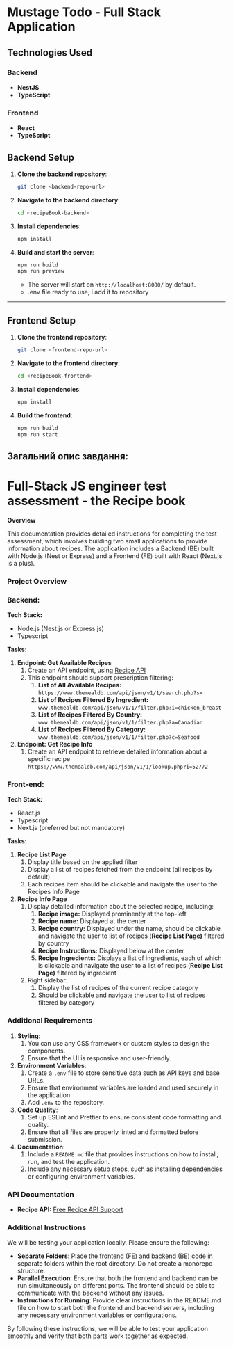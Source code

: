 # Mustage Todo - Full Stack Application

## Technologies Used

### Backend

- **NestJS**
- **TypeScript**

### Frontend

- **React**
- **TypeScript**

## Backend Setup

1. **Clone the backend repository**:

   ```bash
   git clone <backend-repo-url>
   ```

2. **Navigate to the backend directory**:

   ```bash
   cd <recipeBook-backend>
   ```

3. **Install dependencies**:

   ```bash
   npm install
   ```

4. **Build and start the server**:

   ```bash
   npm run build
   npm run preview
   ```

   - The server will start on `http://localhost:8080/` by default.
   - .env file ready to use, i add it to repository

---

## Frontend Setup

1. **Clone the frontend repository**:

   ```bash
   git clone <frontend-repo-url>
   ```

2. **Navigate to the frontend directory**:

   ```bash
   cd <recipeBook-frontend>
   ```

3. **Install dependencies**:

   ```bash
   npm install
   ```

4. **Build the frontend**:

   ```bash
   npm run build
   npm run start
   ```



## **Загальний опис завдання:**

# Full-Stack JS engineer test assessment - the **Recipe book**

**Overview**

This documentation provides detailed instructions for completing the test assessment, which involves building two small applications to provide information about recipes. The application includes a Backend (BE) built with Node.js (Nest or Express) and a Frontend (FE) built with React (Next.js is a plus).

### **Project Overview**

### **Backend:**

**Tech Stack:**

- Node.js (Nest.js or Express.js)
- Typescript

**Tasks:**

1. **Endpoint: Get Available Recipes**
    1. Create an API endpoint, using [Recipe API](https://www.themealdb.com/api.php)
    2. This endpoint should support prescription filtering:
        1. **List of All Available Recipes:** `https://www.themealdb.com/api/json/v1/1/search.php?s=`
        2. **List of Recipes Filtered By Ingredient:** `www.themealdb.com/api/json/v1/1/filter.php?i=chicken_breast`
        3. **List of Recipes Filtered By Country:** `www.themealdb.com/api/json/v1/1/filter.php?a=Canadian`
        4. **List of Recipes Filtered By Category:** `www.themealdb.com/api/json/v1/1/filter.php?c=Seafood`
2. **Endpoint: Get Recipe Info**
    1. Create an API endpoint to retrieve detailed information about a specific recipe `https://www.themealdb.com/api/json/v1/1/lookup.php?i=52772`

### **Front-end:**

**Tech Stack:**

- React.js
- Typescript
- Next.js (preferred but not mandatory)

**Tasks:**

1. **Recipe List Page**
    1. Display title based on the applied filter
    2. Display a list of recipes fetched from the endpoint (all  recipes by default)
    3. Each recipes item should be clickable and navigate the user to the Recipes Info Page
2. **Recipe Info Page**
    1. Display detailed information about the selected recipe, including:
        1. **Recipe image:** Displayed prominently at the top-left
        2. **Recipe name:** Displayed at the center
        3. **Recipe country:** Displayed under the name, should be clickable and navigate the user to list of recipes (**Recipe List Page)** filtered by country
        4. **Recipe Instructions:** Displayed below at the center
        5. **Recipe Ingredients:**  Displays a list of ingredients, each of which is clickable and navigate the user to a list of recipes (**Recipe List Page)** filtered by ingredient
    2. Right sidebar:
        1. Display the list of recipes of the current recipe category
        2. Should be clickable and navigate the user to list of recipes filtered by category

### Additional Requirements

1. **Styling**:
    1. You can use any CSS framework or custom styles to design the components.
    2. Ensure that the UI is responsive and user-friendly.
2. **Environment Variables**:
    1. Create a `.env` file to store sensitive data such as API keys and base URLs.
    2. Ensure that environment variables are loaded and used securely in the application.
    3. Add `.env` to the repository.
3. **Code Quality**:
    1. Set up ESLint and Prettier to ensure consistent code formatting and quality.
    2. Ensure that all files are properly linted and formatted before submission.
4. **Documentation**:
    1. Include a `README.md` file that provides instructions on how to install, run, and test the application.
    2. Include any necessary setup steps, such as installing dependencies or configuring environment variables.

### **API Documentation**

- **Recipe API:** [Free Recipe API Support](https://www.themealdb.com/api.php)

### **Additional Instructions**

We will be testing your application locally. Please ensure the following:

- **Separate Folders**: Place the frontend (FE) and backend (BE) code in separate folders 
within the root directory. Do not create a monorepo structure.
- **Parallel Execution**: Ensure that both the frontend and backend can be run simultaneously on different ports. The frontend should be able to communicate with the backend without any issues.
- **Instructions for Running**: Provide clear instructions in the README.md file on how to start both the frontend and backend servers, including any necessary environment variables or configurations.

By following these instructions, we will be able to test your application smoothly and verify that both parts work together as expected.

